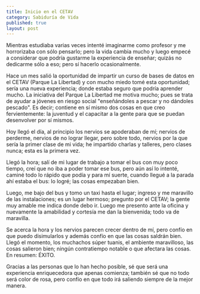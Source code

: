 ```yaml
---
title: Inicio en el CETAV
category: Sabiduría de Vida
published: true
layout: post
---
```


Mientras estudiaba varias veces intenté imaginarme como profesor y me horrorizaba con sólo pensarlo; pero la vida cambia mucho y luego empecé a considerar que podría gustarme la experiencia de enseñar; quizás no dedicarme sólo a eso; pero sí hacerlo ocasionalmente.

Hace un mes salió la oportunidad de impartir un curso de bases de datos en el CETAV (Parque La Libertad) y con mucho miedo tomé esta oportunidad; sería una nueva experiencia; donde estaba seguro que podría aprender mucho. La iniciativa del Parque La Libertad me motiva mucho; pues se trata de ayudar a jóvenes en riesgo social "enseñándoles a pescar y no dándoles pescado". Es decir; contiene en sí mismo dos cosas en que creo fervientemente: la juventud y el capacitar a la gente para que se puedan desenvolver por sí mismos.

Hoy llegó el día, al principio los nervios se apoderaban de mí; nervios de perderme, nervios de no lograr llegar, pero sobre todo, nervios por la que sería la primer clase de mi vida; he impartido charlas y talleres, pero clases nunca; esta es la primera vez.

Llegó la hora; salí de mi lugar de trabajo a tomar el bus con muy poco tiempo, creí que no iba a poder tomar ese bus, pero aún así lo intenté, caminé todo lo rápido que podía y para mí suerte, cuando llegué a la parada ahí estaba el bus: lo logré; las cosas empezaban bien.

Luego, me bajo del bus y tomo un taxi hasta el lugar; ingreso y me maravillo de las instalaciones; es un lugar hermoso; pregunto por el CETAV; la gente muy amable me indica donde debo ir. Luego me presento ante la oficina y nuevamente la amabilidad y cortesía me dan la bienvenida; todo va de maravilla.

Se acerca la hora y los nervios parecen crecer dentro de mí, pero confío en que puedo disimularlos y además confío en que las cosas saldrán bien. Llegó el momento, los muchachos súper tuanis, el ambiente maravilloso, las cosas salieron bien; ningún contratiempo notable o que afectara las cosas. En resumen: ÉXITO.

Gracias a las personas que lo han hecho posible, sé que será una experiencia enriquecedora que apenas comienza; también sé que no todo será color de rosa, pero confío en que todo irá saliendo siempre de la mejor manera.
